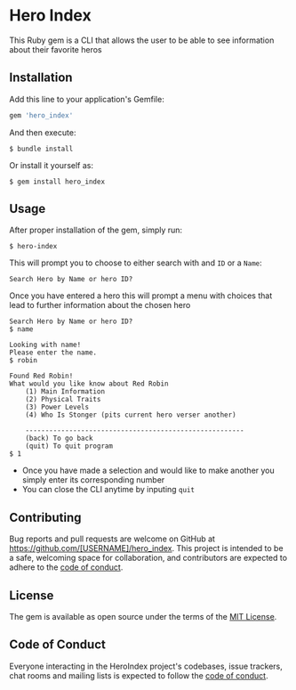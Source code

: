 # Hero Index

This Ruby gem is a CLI that allows the user to be able to see information about their favorite heros 

## Installation

Add this line to your application's Gemfile:

```ruby
gem 'hero_index'
```

And then execute:

    $ bundle install

Or install it yourself as:

    $ gem install hero_index

## Usage
After proper installation of the gem, simply run:
    
    $ hero-index

This will prompt you to choose to either search with and `ID` or a `Name`:

    Search Hero by Name or hero ID?

Once you have entered a hero this will prompt a menu with choices that lead to further information about the chosen hero

    Search Hero by Name or hero ID?
    $ name

    Looking with name!
    Please enter the name.
    $ robin

    Found Red Robin!
    What would you like know about Red Robin
        (1) Main Information
        (2) Physical Traits
        (3) Power Levels
        (4) Who Is Stonger (pits current hero verser another)

        -------------------------------------------------------
        (back) To go back
        (quit) To quit program
    $ 1

- Once you have made a selection and would like to make another you simply enter its corresponding number
- You can close the CLI anytime by inputing `quit`

## Contributing

Bug reports and pull requests are welcome on GitHub at https://github.com/[USERNAME]/hero_index. This project is intended to be a safe, welcoming space for collaboration, and contributors are expected to adhere to the [code of conduct](https://github.com/[USERNAME]/hero_index/blob/master/CODE_OF_CONDUCT.md).


## License

The gem is available as open source under the terms of the [MIT License](https://opensource.org/licenses/MIT).

## Code of Conduct

Everyone interacting in the HeroIndex project's codebases, issue trackers, chat rooms and mailing lists is expected to follow the [code of conduct](https://github.com/[USERNAME]/hero_index/blob/master/CODE_OF_CONDUCT.md).
